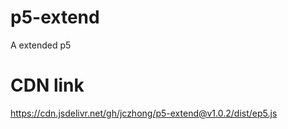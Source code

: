 # p5-extend
A extended p5

# CDN link
https://cdn.jsdelivr.net/gh/jczhong/p5-extend@v1.0.2/dist/ep5.js

